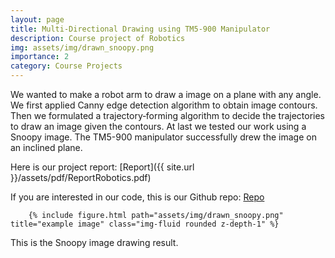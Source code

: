 ```yaml
---
layout: page
title: Multi-Directional Drawing using TM5-900 Manipulator
description: Course project of Robotics
img: assets/img/drawn_snoopy.png
importance: 2
category: Course Projects
---
```


 We wanted to make a robot arm to draw a image on a plane with any angle. We first applied Canny edge detection algorithm to obtain image contours. Then we formulated a trajectory‑forming algorithm to decide the trajectories to draw an image given the contours. At last we tested our work using a Snoopy image. The TM5-900 manipulator successfully drew the image on an inclined plane.

 Here is our project report: [Report]({{ site.url }}/assets/pdf/ReportRobotics.pdf)

 If you are interested in our code, this is our Github repo: [Repo](https://github.com/pei06/multidirectioinal_painter)

<div class="col-sm-12 text-center">
    
        {% include figure.html path="assets/img/drawn_snoopy.png" title="example image" class="img-fluid rounded z-depth-1" %}
    
</div>
<div class="caption">
    This is the Snoopy image drawing result.
</div>








